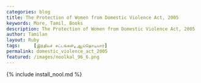 ```yaml
---  
categories: blog  
title: The Protection of Women from Domestic Violence Act, 2005
keywords: More, Tamil, Books  
description: The Protection of Women from Domestic Violence Act, 2005
author: Tamilan  
layout: Ruby  
tags:     [இந்தியச் சட்டங்கள்,ஆய்தொடியார்]
permalink: domestic_violence_act_2005  
featured: /images/noolkal_96_6.png  
---  
```

{% include install_nool.md %} 

